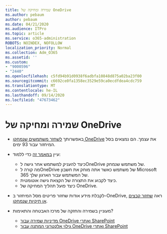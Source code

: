 ```yaml
---
title: שמירה ומחיקה של OneDrive
ms.author: pebaum
author: pebaum
ms.date: 04/21/2020
ms.audience: ITPro
ms.topic: article
ms.service: o365-administration
ROBOTS: NOINDEX, NOFOLLOW
localization_priority: Normal
ms.collection: Adm_O365
ms.assetid: ''
ms.custom:
- "9000596"
- "2440"
ms.openlocfilehash: c5fd94b91d0938f6adbfa10848d875a02ba23f00
ms.sourcegitcommit: c6692ce0fa1358ec3529e59ca0ecdfdea4cdc759
ms.translationtype: MT
ms.contentlocale: he-IL
ms.lasthandoff: 09/14/2020
ms.locfileid: "47673462"
---
```

# <a name="onedrive-retention-and-deletion"></a>שמירה ומחיקה של OneDrive

- באפשרותך [לשחזר משתמשים שנמחקו OneDrive](https://docs.microsoft.com/onedrive/restore-deleted-onedrive) את עצמך. הם נמצאים בסל המיחזור עבור 93 ימים.

- עיין [במאמר זה](https://docs.microsoft.com/onedrive/retention-and-deletion) כדי ללמוד:
    - כיצד להעניק למשתמש אחר גישה לOneDrive של משתמש שנמחק.
    - מה קורה לOneDrive של משתמש כאשר אתה מוחק את חשבון Microsoft 365 של המשתמש עבור הארגון שלך.
    - כיצד לקבוע את התצורה של הקצאת גישה אוטומטית.
    - כיצד פועל תהליך המחיקה של OneDrive.

- לקבלת מידע אודות שחזור פריטים מסל המיחזור ב-OneDrive, ראה [שחזור קבצים או תיקיות שנמחקו](https://support.office.com/article/949ada80-0026-4db3-a953-c99083e6a84f).

- מעוניין בשמירה והחזקה של מרכז האבטחה והתאימות?
    - [מדיניות שמירה עבור OneDrive ואתרי SharePoint](https://docs.microsoft.com/microsoft-365/compliance/retention-policies)
    - [גילוי אלקטרוני המתנה עבור OneDrive ואתרי SharePoint](https://docs.microsoft.com/office365/securitycompliance/ediscovery-cases#step-4-place-content-locations-on-hold)
